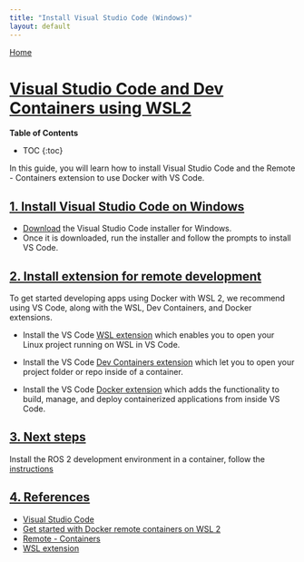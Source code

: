 ```yaml
---
title: "Install Visual Studio Code (Windows)"
layout: default
---
```


[Home](../index.md)

# [Visual Studio Code and Dev Containers using WSL2](#visual-studio-code-and-dev-containers-using-wsl2)

__Table of Contents__
* TOC
{:toc}

In this guide, you will learn how to install Visual Studio Code and the Remote - Containers extension to use Docker with VS Code.

## [1. Install Visual Studio Code on Windows](#1-install-visual-studio-code-on-windows)

- [Download](https://code.visualstudio.com/download) the Visual Studio Code installer for Windows.
- Once it is downloaded, run the installer and follow the prompts to install VS Code.

## [2. Install extension for remote development](#2-install-extension-for-remote-development)

To get started developing apps using Docker with WSL 2, we recommend using VS Code, along with the WSL, Dev Containers, and Docker extensions.

- Install the VS Code [WSL extension](https://marketplace.visualstudio.com/items?itemName=ms-vscode-remote.remote-wsl) which enables you to open your Linux project running on WSL in VS Code.

- Install the VS Code [Dev Containers extension](https://marketplace.visualstudio.com/items?itemName=ms-vscode-remote.remote-containers) which let you to open your project folder or repo inside of a container.

- Install the VS Code [Docker extension](https://marketplace.visualstudio.com/items?itemName=ms-azuretools.vscode-docker) which adds the functionality to build, manage, and deploy containerized applications from inside VS Code.

## [3. Next steps](#3-next-steps)

Install the ROS 2 development environment in a container, follow the [instructions](./ros2_dev_container.md)

## [4. References](#4-references)

- [Visual Studio Code](https://code.visualstudio.com/)
- [Get started with Docker remote containers on WSL 2](https://learn.microsoft.com/en-us/windows/wsl/tutorials/wsl-containers)
- [Remote - Containers](https://marketplace.visualstudio.com/items?itemName=ms-vscode-remote.remote-containers)
- [WSL extension](https://marketplace.visualstudio.com/items?itemName=ms-vscode-remote.remote-wsl)
